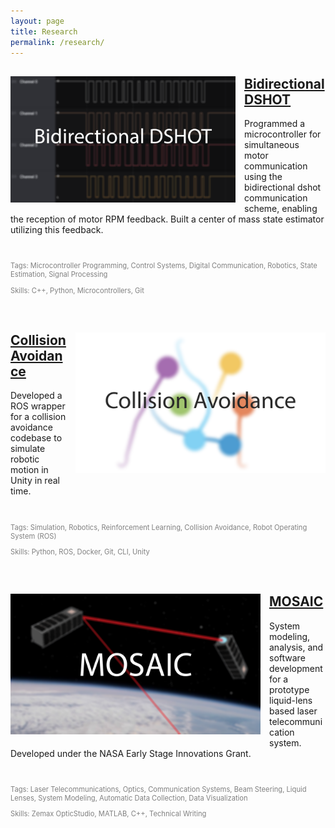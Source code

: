 ```yaml
---
layout: page
title: Research
permalink: /research/
---
```

<div style="clear: both;">
  <div style="float: left; margin-right: 1em; margin-bottom: 1em;">
    <a href="dshot/"><img src="/assets/dshot_thumbnail.png" alt="" width="360"></a>
  </div>
  <div>
    <h2><a href="dshot/">Bidirectional DSHOT</a></h2>
    <p>Programmed a microcontroller for simultaneous motor communication using the bidirectional dshot communication scheme, enabling the reception of motor RPM feedback. Built a center of mass state estimator utilizing this feedback.</p>
  </div>
</div>

<br clear="all" />

<div>
  <p style="font-size:80%;color:gray;">Tags: Microcontroller Programming, Control Systems, Digital Communication, Robotics, State Estimation, Signal Processing</p>
  <p style="font-size:80%;color:gray;">Skills: C++, Python, Microcontrollers, Git</p>
</div>

&nbsp;

<div style="clear: both;">
  <div style="float: right; margin-left: 1em; margin-bottom: 1em;">
    <a href="cadrl/"><img src="/assets/cadrl_thumbnail.png" alt="" width="400"></a>
  </div>
  <div>
    <h2><a href="cadrl/">Collision Avoidance</a></h2>
    <p>Developed a ROS wrapper for a collision avoidance codebase to simulate robotic motion in Unity in real time.</p>
  </div>
</div>

<br clear="all" />

<div>
  <p style="font-size:80%;color:gray;">Tags: Simulation, Robotics, Reinforcement Learning, Collision Avoidance, Robot Operating System (ROS)</p>
  <p style="font-size:80%;color:gray;">Skills: Python, ROS, Docker, Git, CLI, Unity</p>
</div>

&nbsp;

<div style="clear: both;">
  <div style="float: left; margin-right: 1em; margin-bottom: 1em;">
    <a href="mosaic/"><img src="/assets/MOSAIC_thumbnail.png" alt="" width="400"></a>
  </div>
  <div>
    <h2><a href="mosaic/">MOSAIC</a></h2>
    <p>System modeling, analysis, and software development for a prototype liquid-lens based laser telecommunication system. Developed under the NASA Early Stage Innovations Grant.</p>
  </div>
</div>

<br clear="all" />

<div>
  <p style="font-size:80%;color:gray;">Tags: Laser Telecommunications, Optics, Communication Systems, Beam Steering, Liquid Lenses, System Modeling, Automatic Data Collection, Data Visualization</p>
  <p style="font-size:80%;color:gray;">Skills: Zemax OpticStudio, MATLAB, C++, Technical Writing</p>
</div>

&nbsp;
